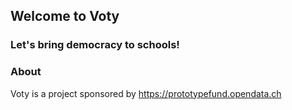 ## Welcome to Voty
### Let's bring democracy to schools!

### About
Voty is a project sponsored by https://prototypefund.opendata.ch

